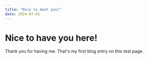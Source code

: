 ```yaml
---
title: "Nice to meet you!"
date: 2024-07-01
---
```

# Nice to have you here!
Thank you for having me. That's my first blog entry on this test page.
